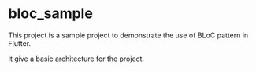 # bloc_sample

This project is a sample project to demonstrate the use of BLoC pattern in Flutter.

It give a basic architecture for the project.